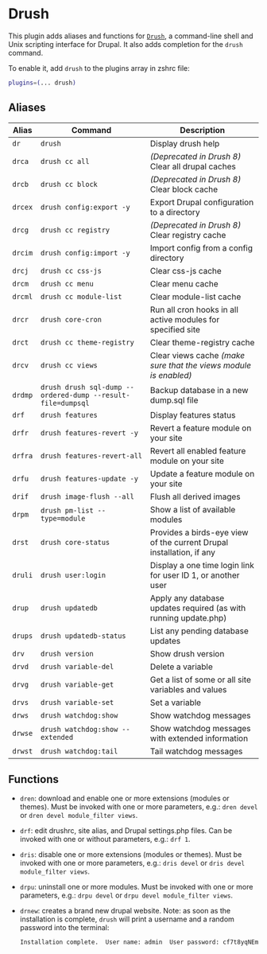 # Drush

This plugin adds aliases and functions for [`Drush`](https://www.drush.org), a
command-line shell and Unix scripting interface for Drupal. It also adds
completion for the `drush` command.

To enable it, add `drush` to the plugins array in zshrc file:

```zsh
plugins=(... drush)
```

## Aliases

| Alias   | Command                                                     | Description                                                          |
| ------- | ----------------------------------------------------------- | -------------------------------------------------------------------- |
| `dr`    | `drush`                                                     | Display drush help                                                   |
| `drca`  | `drush cc all`                                              | _(Deprecated in Drush 8)_ Clear all drupal caches                    |
| `drcb`  | `drush cc block`                                            | _(Deprecated in Drush 8)_ Clear block cache                          |
| `drcex` | `drush config:export -y`                                    | Export Drupal configuration to a directory                           |
| `drcg`  | `drush cc registry`                                         | _(Deprecated in Drush 8)_ Clear registry cache                       |
| `drcim` | `drush config:import -y`                                    | Import config from a config directory                                |
| `drcj`  | `drush cc css-js`                                           | Clear css-js cache                                                   |
| `drcm`  | `drush cc menu`                                             | Clear menu cache                                                     |
| `drcml` | `drush cc module-list`                                      | Clear module-list cache                                              |
| `drcr`  | `drush core-cron`                                           | Run all cron hooks in all active modules for specified site          |
| `drct`  | `drush cc theme-registry`                                   | Clear theme-registry cache                                           |
| `drcv`  | `drush cc views`                                            | Clear views cache _(make sure that the views module is enabled)_     |
| `drdmp` | `drush drush sql-dump --ordered-dump --result-file=dumpsql` | Backup database in a new dump.sql file                               |
| `drf`   | `drush features`                                            | Display features status                                              |
| `drfr`  | `drush features-revert -y`                                  | Revert a feature module on your site                                 |
| `drfra` | `drush features-revert-all`                                 | Revert all enabled feature module on your site                       |
| `drfu`  | `drush features-update -y`                                  | Update a feature module on your site                                 |
| `drif`  | `drush image-flush --all`                                   | Flush all derived images                                             |
| `drpm`  | `drush pm-list --type=module`                               | Show a list of available modules                                     |
| `drst`  | `drush core-status`                                         | Provides a birds-eye view of the current Drupal installation, if any |
| `druli` | `drush user:login`                                          | Display a one time login link for user ID 1, or another user         |
| `drup`  | `drush updatedb`                                            | Apply any database updates required (as with running update.php)     |
| `drups` | `drush updatedb-status`                                     | List any pending database updates                                    |
| `drv`   | `drush version`                                             | Show drush version                                                   |
| `drvd`  | `drush variable-del`                                        | Delete a variable                                                    |
| `drvg`  | `drush variable-get`                                        | Get a list of some or all site variables and values                  |
| `drvs`  | `drush variable-set`                                        | Set a variable                                                       |
| `drws`  | `drush watchdog:show`                                       | Show watchdog messages                                               |
| `drwse` | `drush watchdog:show --extended`                            | Show watchdog messages with extended information                     |
| `drwst` | `drush watchdog:tail`                                       | Tail watchdog messages                                               |

## Functions

-   `dren`: download and enable one or more extensions (modules or themes). Must
    be invoked with one or more parameters, e.g.: `dren devel` or
    `dren devel module_filter views`.

-   `drf`: edit drushrc, site alias, and Drupal settings.php files. Can be
    invoked with one or without parameters, e.g.: `drf 1`.

-   `dris`: disable one or more extensions (modules or themes). Must be invoked
    with one or more parameters, e.g.: `dris devel` or
    `dris devel module_filter views`.

-   `drpu`: uninstall one or more modules. Must be invoked with one or more
    parameters, e.g.: `drpu devel` or `drpu devel module_filter views`.

-   `drnew`: creates a brand new drupal website. Note: as soon as the
    installation is complete, `drush` will print a username and a random
    password into the terminal:

    ```text
    Installation complete.  User name: admin  User password: cf7t8yqNEm
    ```
